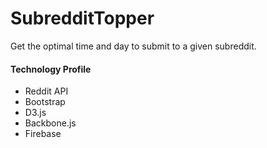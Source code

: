 # SubredditTopper
Get the optimal time and day to submit to a given subreddit.

#### Technology Profile
- Reddit API
- Bootstrap
- D3.js
- Backbone.js
- Firebase
